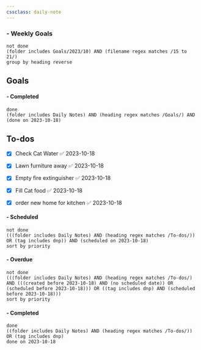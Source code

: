 ```yaml
---
cssclass: daily-note
---
```

### - Weekly Goals
```tasks
not done
(folder includes Goals/2023/10) AND (filename regex matches /15 to 21/)
group by heading reverse
```
## Goals

#### - Completed
```tasks
done
(folder includes Daily Notes) AND (heading regex matches /Goals/) AND (done on 2023-10-18)
```
## To-dos
- [x] Check Cat Water ✅ 2023-10-18
- [x] Lawn furniture away ✅ 2023-10-18
- [x] Empty fire extinguisher ✅ 2023-10-18
- [x] Fill Cat food ✅ 2023-10-18
- [x] order new home for kitchen ✅ 2023-10-18


#### - Scheduled
```tasks
not done
(((folder includes Daily Notes) AND (heading regex matches /To-dos/)) OR (tag includes dnp)) AND (scheduled on 2023-10-18)
sort by priority
```
#### - Overdue
```tasks
not done
(((folder includes Daily Notes) AND (heading regex matches /To-dos/) AND (((created before 2023-10-18) AND (no scheduled date)) OR (scheduled before 2023-10-18))) OR ((tag includes dnp) AND (scheduled before 2023-10-18)))
sort by priority
```
#### - Completed
```tasks
done
((folder includes Daily Notes) AND (heading regex matches /To-dos/)) OR (tag includes dnp)
done on 2023-10-18
```

